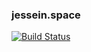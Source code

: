 ### jessein.space
[![Build Status](https://semaphoreci.com/api/v1/projects/2c39a37c-7b37-462a-be9d-a9cf3fdb54a0/1696206/badge.svg)](https://semaphoreci.com/jessestuart-95/js-gatsby-tachyons)
